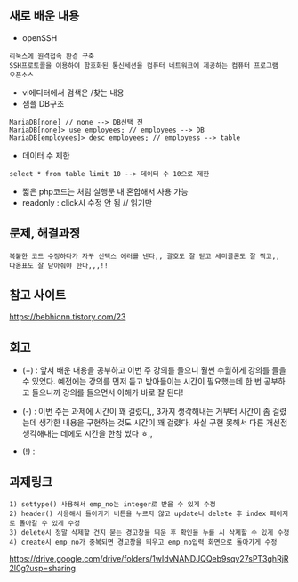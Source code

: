 ## 새로 배운 내용
- openSSH
```
리눅스에 원격접속 환경 구축
SSH프로토콜을 이용하여 함호화된 통신세션을 컴퓨터 네트워크에 제공하는 컴퓨터 프로그램
오픈소스
```
- vi에디터에서 검색은 /찾는 내용
- 샘플 DB구조
```
MariaDB[none] // none --> DB선택 전
MariaDB[none]> use employees; // employees --> DB
MariaDB[employees]> desc employees; // employess --> table
```
- 데이터 수 제한
```
select * from table limit 10 --> 데이터 수 10으로 제한
```
- 짧은 php코드는 <?=$row['emp_no']?>처럼 실행문 내 혼합해서 사용 가능
- readonly : click시 수정 안 됨 // 읽기만 


## 문제, 해결과정
```
복붙한 코드 수정하다가 자꾸 신택스 에러를 낸다,, 괄호도 잘 닫고 세미콜론도 잘 찍고,, 따옴표도 잘 닫아줘야 한다,,,!!
```


## 참고 사이트
<https://bebhionn.tistory.com/23>


## 회고
* (+) : 앞서 배운 내용을 공부하고 이번 주 강의를 들으니 훨씬 수월하게 강의를 들을 수 있었다. 예전에는 강의를 먼저 듣고 받아들이는 시간이 필요했는데 한 번 공부하고 들으니까 강의를 들으면서 이해가 바로 잘 된다!
- (-) : 이번 주는 과제에 시간이 꽤 걸렸다,, 3가지 생각해내는 거부터 시간이 좀 걸렸는데 생각한 내용을 구현하는 것도 시간이 꽤 걸렸다. 사실 구현 못해서 다른 개선점 생각해내는 데에도 시간을 한참 썼다 ㅎ,,
+ (!) : 

## 과제링크
```
1) settype() 사용해서 emp_no는 integer로 받을 수 있게 수정
2) header() 사용해서 돌아가기 버튼을 누르지 않고 update나 delete 후 index 페이지로 돌아갈 수 있게 수정
3) delete시 정말 삭제할 건지 묻는 경고창을 띄운 후 확인을 누를 시 삭제할 수 있게 수정
4) create시 emp_no가 중복되면 경고창을 띄우고 emp_no입력 화면으로 돌아가게 수정
```
<https://drive.google.com/drive/folders/1wIdvNANDJQQeb9sqv27sPT3ghRjR2l0g?usp=sharing>

